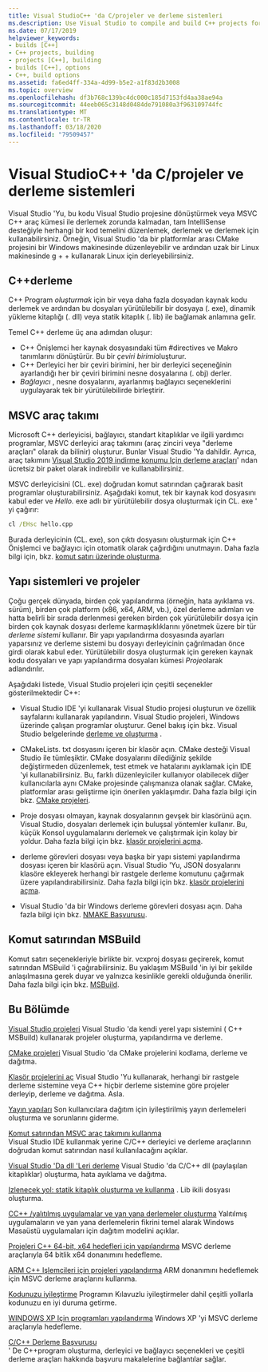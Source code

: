 ```yaml
---
title: Visual StudioC++ 'da C/projeler ve derleme sistemleri
ms.description: Use Visual Studio to compile and build C++ projects for Windows, ARM or Linux based on any project system.
ms.date: 07/17/2019
helpviewer_keywords:
- builds [C++]
- C++ projects, building
- projects [C++], building
- builds [C++], options
- C++, build options
ms.assetid: fa6ed4ff-334a-4d99-b5e2-a1f83d2b3008
ms.topic: overview
ms.openlocfilehash: df3b768c139bc4dc000c185d7153fd4aa38ae94a
ms.sourcegitcommit: 44eeb065c3148d0484de791080a3f963109744fc
ms.translationtype: MT
ms.contentlocale: tr-TR
ms.lasthandoff: 03/18/2020
ms.locfileid: "79509457"
---
```

# <a name="cc-projects-and-build-systems-in-visual-studio"></a>Visual StudioC++ 'da C/projeler ve derleme sistemleri

Visual Studio 'Yu, bu kodu Visual Studio projesine dönüştürmek veya MSVC C++ araç kümesi ile derlemek zorunda kalmadan, tam IntelliSense desteğiyle herhangi bir kod temelini düzenlemek, derlemek ve derlemek için kullanabilirsiniz. Örneğin, Visual Studio 'da bir platformlar arası CMake projesini bir Windows makinesinde düzenleyebilir ve ardından uzak bir Linux makinesinde g + + kullanarak Linux için derleyebilirsiniz.

## <a name="c-compilation"></a>C++derleme

C++ Program *oluşturmak* için bir veya daha fazla dosyadan kaynak kodu derlemek ve ardından bu dosyaları yürütülebilir bir dosyaya (. exe), dinamik yükleme kitaplığı (. dll) veya statik kitaplık (. lib) ile bağlamak anlamına gelir. 

Temel C++ derleme üç ana adımdan oluşur:

- C++ Önişlemci her kaynak dosyasındaki tüm #directives ve Makro tanımlarını dönüştürür. Bu bir *çeviri birimi*oluşturur.
- C++ Derleyici her bir çeviri birimini, her bir derleyici seçeneğinin ayarlandığı her bir çeviri birimini nesne dosyalarına (. obj) derler.
- *Bağlayıcı* , nesne dosyalarını, ayarlanmış bağlayıcı seçeneklerini uygulayarak tek bir yürütülebilirde birleştirir. 

## <a name="the-msvc-toolset"></a>MSVC araç takımı

Microsoft C++ derleyicisi, bağlayıcı, standart kitaplıklar ve ilgili yardımcı programlar, MSVC derleyici araç takımını (araç zinciri veya "derleme araçları" olarak da bilinir) oluşturur. Bunlar Visual Studio 'Ya dahildir. Ayrıca, araç takımını [Visual Studio 2019 indirme konumu Için derleme araçları](https://visualstudio.microsoft.com/downloads/#build-tools-for-visual-studio-2019)' ndan ücretsiz bir paket olarak indirebilir ve kullanabilirsiniz.

MSVC derleyicisini (CL. exe) doğrudan komut satırından çağırarak basit programlar oluşturabilirsiniz. Aşağıdaki komut, tek bir kaynak kod dosyasını kabul eder ve *Hello.* exe adlı bir yürütülebilir dosya oluşturmak için CL. exe ' yi çağırır: 

```cmd
cl /EHsc hello.cpp
```

Burada derleyicinin (CL. exe), son çıktı dosyasını oluşturmak için C++ Önişlemci ve bağlayıcı için otomatik olarak çağırdığını unutmayın.  Daha fazla bilgi için, bkz. [komut satırı üzerinde oluşturma](building-on-the-command-line.md).

## <a name="build-systems-and-projects"></a>Yapı sistemleri ve projeler

Çoğu gerçek dünyada, birden çok yapılandırma (örneğin, hata ayıklama vs. sürüm), birden çok platform (x86, x64, ARM, vb.), özel derleme adımları ve hatta belirli bir sırada derlenmesi gereken birden çok yürütülebilir dosya için birden çok kaynak dosyası derleme karmaşıklıklarını yönetmek üzere bir tür *derleme sistemi* kullanır. Bir yapı yapılandırma dosyasında ayarları yaparsınız ve derleme sistemi bu dosyayı derleyicinin çağrılmadan önce girdi olarak kabul eder. Yürütülebilir dosya oluşturmak için gereken kaynak kodu dosyaları ve yapı yapılandırma dosyaları kümesi *Proje*olarak adlandırılır. 

Aşağıdaki listede, Visual Studio projeleri için çeşitli seçenekler gösterilmektedir C++:

- Visual Studio IDE 'yi kullanarak Visual Studio projesi oluşturun ve özellik sayfalarını kullanarak yapılandırın. Visual Studio projeleri, Windows üzerinde çalışan programlar oluşturur. Genel bakış için bkz. Visual Studio belgelerinde [derleme ve oluşturma](/visualstudio/ide/compiling-and-building-in-visual-studio) .

- CMakeLists. txt dosyasını içeren bir klasör açın. CMake desteği Visual Studio ile tümleşiktir. CMake dosyalarını dilediğiniz şekilde değiştirmeden düzenlemek, test etmek ve hatalarını ayıklamak için IDE 'yi kullanabilirsiniz. Bu, farklı düzenleyiciler kullanıyor olabilecek diğer kullanıcılarla aynı CMake projesinde çalışmanıza olanak sağlar. CMake, platformlar arası geliştirme için önerilen yaklaşımdır. Daha fazla bilgi için bkz. [CMake projeleri](cmake-projects-in-visual-studio.md).
 
- Proje dosyası olmayan, kaynak dosyalarının gevşek bir klasörünü açın. Visual Studio, dosyaları derlemek için buluşsal yöntemler kullanır. Bu, küçük Konsol uygulamalarını derlemek ve çalıştırmak için kolay bir yoldur. Daha fazla bilgi için bkz. [klasör projelerini açma](open-folder-projects-cpp.md).

- derleme görevleri dosyası veya başka bir yapı sistemi yapılandırma dosyası içeren bir klasörü açın. Visual Studio 'Yu, JSON dosyalarını klasöre ekleyerek herhangi bir rastgele derleme komutunu çağırmak üzere yapılandırabilirsiniz. Daha fazla bilgi için bkz. [klasör projelerini açma](open-folder-projects-cpp.md).
 
- Visual Studio 'da bir Windows derleme görevleri dosyası açın. Daha fazla bilgi için bkz. [NMAKE Başvurusu](reference/nmake-reference.md).

## <a name="msbuild-from-the-command-line"></a>Komut satırından MSBuild 

Komut satırı seçenekleriyle birlikte bir. vcxproj dosyası geçirerek, komut satırından MSBuild 'i çağırabilirsiniz. Bu yaklaşım MSBuild 'in iyi bir şekilde anlaşılmasına gerek duyar ve yalnızca kesinlikle gerekli olduğunda önerilir. Daha fazla bilgi için bkz. [MSBuild](msbuild-visual-cpp.md).

## <a name="in-this-section"></a>Bu Bölümde

[Visual Studio projeleri](creating-and-managing-visual-cpp-projects.md) Visual Studio 'da kendi yerel yapı sistemini ( C++ MSBuild) kullanarak projeler oluşturma, yapılandırma ve derleme.

[CMake projeleri](cmake-projects-in-visual-studio.md) Visual Studio 'da CMake projelerini kodlama, derleme ve dağıtma.

[Klasör projelerini aç](open-folder-projects-cpp.md) Visual Studio 'Yu kullanarak, herhangi bir rastgele derleme sistemine veya C++ hiçbir derleme sistemine göre projeler derleyip, derleme ve dağıtma. Asla. 

[Yayın yapıları](release-builds.md) Son kullanıcılara dağıtım için iyileştirilmiş yayın derlemeleri oluşturma ve sorunlarını giderme.

[Komut satırından MSVC araç takımını kullanma](building-on-the-command-line.md)<br/>
Visual Studio IDE kullanmak yerine C/C++ derleyici ve derleme araçlarının doğrudan komut satırından nasıl kullanılacağını açıklar.

[Visual Studio 'Da dll 'Leri derleme](dlls-in-visual-cpp.md) Visual Studio 'da C/C++ dll (paylaşılan kitaplıklar) oluşturma, hata ayıklama ve dağıtma.

[Izlenecek yol: statik kitaplık oluşturma ve kullanma](walkthrough-creating-and-using-a-static-library-cpp.md) . Lib ikili dosyası oluşturma.

[CC++ /yalıtılmış uygulamalar ve yan yana derlemeler oluşturma](building-c-cpp-isolated-applications-and-side-by-side-assemblies.md) Yalıtılmış uygulamaların ve yan yana derlemelerin fikrini temel alarak Windows Masaüstü uygulamaları için dağıtım modelini açıklar.

[Projeleri C++ 64-bit, x64 hedefleri için yapılandırma](configuring-programs-for-64-bit-visual-cpp.md) MSVC derleme araçlarıyla 64 bitlik x64 donanımını hedefleme.

[ARM C++ Işlemcileri için projeleri yapılandırma](configuring-programs-for-arm-processors-visual-cpp.md) ARM donanımını hedeflemek için MSVC derleme araçlarını kullanma.

[Kodunuzu iyileştirme](optimizing-your-code.md) Programın Kılavuzlu iyileştirmeler dahil çeşitli yollarla kodunuzu en iyi duruma getirme.

[WINDOWS XP Için programları yapılandırma](configuring-programs-for-windows-xp.md) Windows XP 'yi MSVC derleme araçlarıyla hedefleme.

[C/C++ Derleme Başvurusu](reference/c-cpp-building-reference.md)<br/>
' De C++program oluşturma, derleyici ve bağlayıcı seçenekleri ve çeşitli derleme araçları hakkında başvuru makalelerine bağlantılar sağlar.
